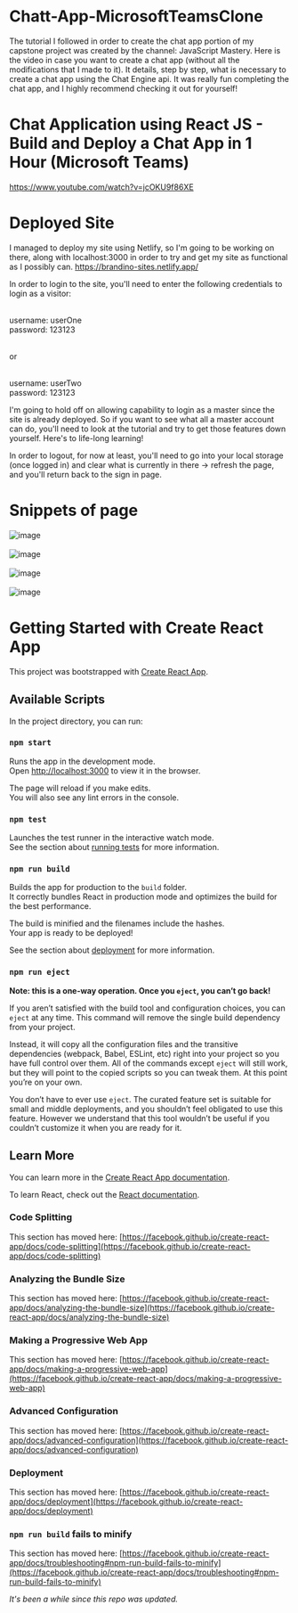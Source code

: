 # Chatt-App-MicrosoftTeamsClone

The tutorial I followed in order to create the chat app portion of my capstone project was created by the channel: JavaScript Mastery.
Here is the video in case you want to create a chat app (without all the modifications that I made to it). It details, step by step, what is necessary to create a chat app 
using the Chat Engine api. It was really fun completing the chat app, and I highly recommend checking it out for yourself!

# Chat Application using React JS - Build and Deploy a Chat App in 1 Hour (Microsoft Teams)
https://www.youtube.com/watch?v=jcOKU9f86XE

# Deployed Site
I managed to deploy my site using Netlify, so I'm going to be working on there, along with localhost:3000 in order to try and get my site as functional as I possibly can.
https://brandino-sites.netlify.app/

In order to login to the site, you'll need to enter the following credentials to login as a visitor: <br><br>

username: userOne<br>
password: 123123 <br><br>

or<br><br>

username: userTwo<br>
password: 123123

I'm going to hold off on allowing capability to login as a master since the site is already deployed. So if you want to see what all a master account can do, you'll need to 
look at the tutorial and try to get those features down yourself. Here's to life-long learning!

In order to logout, for now at least, you'll need to go into your local storage (once logged in) and clear what is currently in there -> refresh the page, and you'll return back to the sign in page.

# Snippets of page
![image](https://user-images.githubusercontent.com/62074841/130010903-14607442-722c-43a3-bdff-e44244b5810e.png)
<br><br>
![image](https://user-images.githubusercontent.com/62074841/130010962-d2871d93-1603-42ac-b6d2-41bdef6d5295.png)
<br><br>
![image](https://user-images.githubusercontent.com/62074841/130010989-ce18b72d-ac74-4980-8e74-12b63d110e3f.png)
<br><br>
![image](https://user-images.githubusercontent.com/62074841/130011037-e3465f4a-7405-4c44-8de9-4a6a10bd4bc6.png)


# Getting Started with Create React App

This project was bootstrapped with [Create React App](https://github.com/facebook/create-react-app).

## Available Scripts

In the project directory, you can run:

### `npm start`

Runs the app in the development mode.\
Open [http://localhost:3000](http://localhost:3000) to view it in the browser.

The page will reload if you make edits.\
You will also see any lint errors in the console.

### `npm test`

Launches the test runner in the interactive watch mode.\
See the section about [running tests](https://facebook.github.io/create-react-app/docs/running-tests) for more information.

### `npm run build`

Builds the app for production to the `build` folder.\
It correctly bundles React in production mode and optimizes the build for the best performance.

The build is minified and the filenames include the hashes.\
Your app is ready to be deployed!

See the section about [deployment](https://facebook.github.io/create-react-app/docs/deployment) for more information.

### `npm run eject`

**Note: this is a one-way operation. Once you `eject`, you can’t go back!**

If you aren’t satisfied with the build tool and configuration choices, you can `eject` at any time. This command will remove the single build dependency from your project.

Instead, it will copy all the configuration files and the transitive dependencies (webpack, Babel, ESLint, etc) right into your project so you have full control over them. All of the commands except `eject` will still work, but they will point to the copied scripts so you can tweak them. At this point you’re on your own.

You don’t have to ever use `eject`. The curated feature set is suitable for small and middle deployments, and you shouldn’t feel obligated to use this feature. However we understand that this tool wouldn’t be useful if you couldn’t customize it when you are ready for it.

## Learn More

You can learn more in the [Create React App documentation](https://facebook.github.io/create-react-app/docs/getting-started).

To learn React, check out the [React documentation](https://reactjs.org/).

### Code Splitting

This section has moved here: [https://facebook.github.io/create-react-app/docs/code-splitting](https://facebook.github.io/create-react-app/docs/code-splitting)

### Analyzing the Bundle Size

This section has moved here: [https://facebook.github.io/create-react-app/docs/analyzing-the-bundle-size](https://facebook.github.io/create-react-app/docs/analyzing-the-bundle-size)

### Making a Progressive Web App

This section has moved here: [https://facebook.github.io/create-react-app/docs/making-a-progressive-web-app](https://facebook.github.io/create-react-app/docs/making-a-progressive-web-app)

### Advanced Configuration

This section has moved here: [https://facebook.github.io/create-react-app/docs/advanced-configuration](https://facebook.github.io/create-react-app/docs/advanced-configuration)

### Deployment

This section has moved here: [https://facebook.github.io/create-react-app/docs/deployment](https://facebook.github.io/create-react-app/docs/deployment)

### `npm run build` fails to minify

This section has moved here: [https://facebook.github.io/create-react-app/docs/troubleshooting#npm-run-build-fails-to-minify](https://facebook.github.io/create-react-app/docs/troubleshooting#npm-run-build-fails-to-minify)


_It's been a while since this repo was updated._
